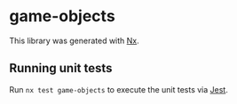 # game-objects

This library was generated with [Nx](https://nx.dev).

## Running unit tests

Run `nx test game-objects` to execute the unit tests via [Jest](https://jestjs.io).
